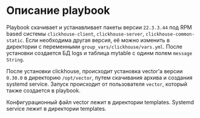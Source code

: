 # Описание playbook

Playbook скачивает и устанавливает пакеты версии `22.3.3.44` под RPM based системы `clickhouse-client`, `clickhouse-server`, `clickhouse-common-static`.
Если необходима другая версия, её можно изменить в директории с переменными `group_vars/clickhouse/vars.yml`.
После установки создается БД logs и таблица mytable с одинм полем `message String`.

После установки clickhouse, происходит установка vector'а версии `0.30.0` в директорию `/opt/vector`, путем скачивания архива и создания systemd service.
Запуск происходит от пользователя `vector`, который также создается в playbook.

Конфигурационный файл vector лежит в директории templates.
Systemd service лежит в директории templates.
